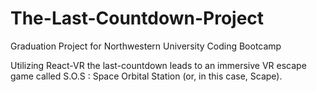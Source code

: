 # The-Last-Countdown-Project
Graduation Project for Northwestern University Coding Bootcamp

Utilizing React-VR the last-countdown leads to an immersive VR escape game called S.O.S : Space Orbital Station (or, in this case, Scape).
